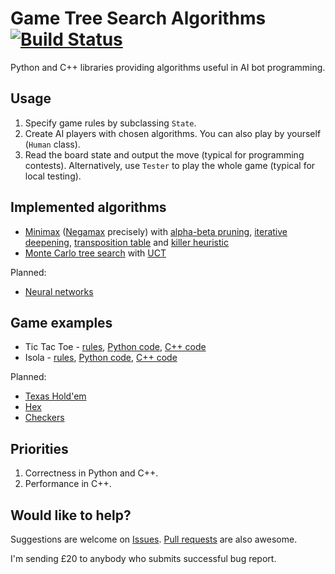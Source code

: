 # Game Tree Search Algorithms [![Build Status](https://travis-ci.org/AdamStelmaszczyk/gtsa.svg?branch=master)](https://travis-ci.org/AdamStelmaszczyk/gtsa)

Python and C++ libraries providing algorithms useful in AI bot programming.

Usage
---

1. Specify game rules by subclassing `State`. 
2. Create AI players with chosen algorithms. You can also play by yourself (`Human` class).
3. Read the board state and output the move (typical for programming contests). 
Alternatively, use `Tester` to play the whole game (typical for local testing).

Implemented algorithms
---

- [Minimax](https://en.wikipedia.org/wiki/Minimax) ([Negamax](https://en.wikipedia.org/wiki/Negamax) precisely) with [alpha-beta pruning](https://en.wikipedia.org/wiki/Alpha%E2%80%93beta_pruning), [iterative deepening]( https://chessprogramming.wikispaces.com/Iterative+Deepening), [transposition table](https://en.wikipedia.org/wiki/Transposition_table) and [killer heuristic](https://en.wikipedia.org/wiki/Killer_heuristic)
- [Monte Carlo tree search](https://en.wikipedia.org/wiki/Monte_Carlo_tree_search) with [UCT](
https://en.wikipedia.org/wiki/Monte_Carlo_tree_search#Exploration_and_exploitation)

Planned:

- [Neural networks](https://en.wikipedia.org/wiki/Artificial_neural_network)

Game examples
---

- Tic Tac Toe - [rules](https://github.com/AdamStelmaszczyk/gtsa/blob/master/games/tic_tac_toe.md), [Python code](https://github.com/AdamStelmaszczyk/gtsa/blob/master/python/examples/tic_tac_toe.py), [C++ code](https://github.com/AdamStelmaszczyk/gtsa/blob/master/cpp/examples/tic_tac_toe.cpp)
- Isola - [rules](https://github.com/AdamStelmaszczyk/gtsa/blob/master/games/isola.md), [Python code](https://github.com/AdamStelmaszczyk/gtsa/blob/master/python/examples/isola.py), [C++ code](https://github.com/AdamStelmaszczyk/gtsa/blob/master/cpp/examples/isola.cpp)

Planned:

- [Texas Hold'em](http://theaigames.com/competitions/texas-hold-em)
- [Hex](https://www.hackerrank.com/challenges/hex)
- [Checkers](https://www.hackerrank.com/challenges/checkers)

Priorities
---

1. Correctness in Python and C++.
2. Performance in C++.

Would like to help?
---
Suggestions are welcome on [Issues](https://github.com/AdamStelmaszczyk/gtsa/issues).
[Pull requests](https://github.com/AdamStelmaszczyk/gtsa/pulls) are also awesome.

I'm sending £20 to anybody who submits successful bug report.
